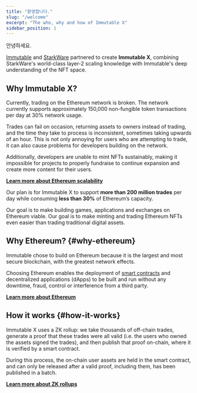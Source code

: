 ```yaml
---
title: "환영합니다."
slug: "/welcome"
excerpt: "The who, why and how of Immutable X"
sidebar_position: 1
---
```

안녕하세요.

[Immutable](https://immutable.com/#build-on-immutable) and [StarkWare](https://starkware.co/about-us/) partnered to create **Immutable X**, combining StarkWare's world-class layer-2 scaling knowledge with Immutable's deep understanding of the NFT space.

## Why Immutable X?
Currently, trading on the Ethereum network is broken. The network currently supports approximately 150,000 non-fungible token transactions per day at 30% network usage. 

Trades can fail on occasion, returning assets to owners instead of trading, and the time they take to process is inconsistent, sometimes taking upwards of an hour. This is not only annoying for users who are attempting to trade, it can also cause problems for developers building on the network. 

Additionally, developers are unable to mint NFTs sustainably, making it impossible for projects to properly fundraise to continue expansion and create more content for their users.

**[Learn more about Ethereum scalability](./ethereum-scalability.md)**

Our plan is for Immutable X to support **more than 200 million trades** per day while consuming **less than 30%** of Ethereum’s capacity.

Our goal is to make building games, applications and exchanges on Ethereum viable. Our goal is to make minting and trading Ethereum NFTs even easier than trading traditional digital assets.

## Why Ethereum? {#why-ethereum}
Immutable chose to build on Ethereum because it is the largest and most secure blockchain, with the greatest network effects.

Choosing Ethereum enables the deployment of [smart contracts](./introduction-smart-contracts.md) and decentralized applications (dApps) to be built and run without any downtime, fraud, control or interference from a third party.

**[Learn more about Ethereum](./core-concepts.md#ethereum)**

## How it works {#how-it-works}
Immutable X uses a ZK rollup: we take thousands of off-chain trades, generate a proof that these trades were all valid (i.e. the users who owned the assets signed the trades), and then publish that proof on-chain, where it is verified by a smart contract.

During this process, the on-chain user assets are held in the smart contract, and can only be released after a valid proof, including them, has been published in a batch.

**[Learn more about ZK rollups](./architecture-overview.md#zk-rollups)**